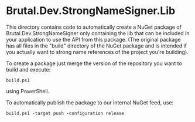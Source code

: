 Brutal.Dev.StrongNameSigner.Lib
===============================

This directory contains code to automatically create a NuGet package of 
Brutal.Dev.StrongNameSigner only containing the lib that can be included
in your application to use the API from this package. (The original package
has all files in the "build" directory of the NuGet package and is intended
if you actually want to strong name references of the project you're building).

To create a package just merge the version of the repository you want to build
and execute:

`build.ps1` 

using PowerShell.

To automatically publish the package to our internal NuGet feed, 
use:

`build.ps1 -target push -configuration release`
